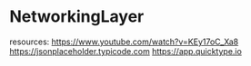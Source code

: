 # NetworkingLayer
resources:
https://www.youtube.com/watch?v=KEy17oC_Xa8
https://jsonplaceholder.typicode.com
https://app.quicktype.io
